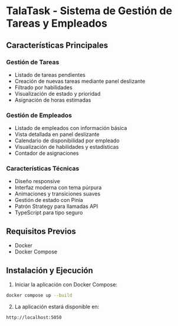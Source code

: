 # TalaTask - Sistema de Gestión de Tareas y Empleados

## Características Principales

### Gestión de Tareas
- Listado de tareas pendientes
- Creación de nuevas tareas mediante panel deslizante
- Filtrado por habilidades
- Visualización de estado y prioridad
- Asignación de horas estimadas

### Gestión de Empleados
- Listado de empleados con información básica
- Vista detallada en panel deslizante
- Calendario de disponibilidad por empleado
- Visualización de habilidades y estadísticas
- Contador de asignaciones

### Características Técnicas
- Diseño responsive
- Interfaz moderna con tema púrpura
- Animaciones y transiciones suaves
- Gestión de estado con Pinia
- Patrón Strategy para llamadas API
- TypeScript para tipo seguro

## Requisitos Previos
- Docker
- Docker Compose

## Instalación y Ejecución

1. Iniciar la aplicación con Docker Compose:

```bash
docker compose up --build
```
2. La aplicación estará disponible en:

```bash
http://localhost:5050
```
